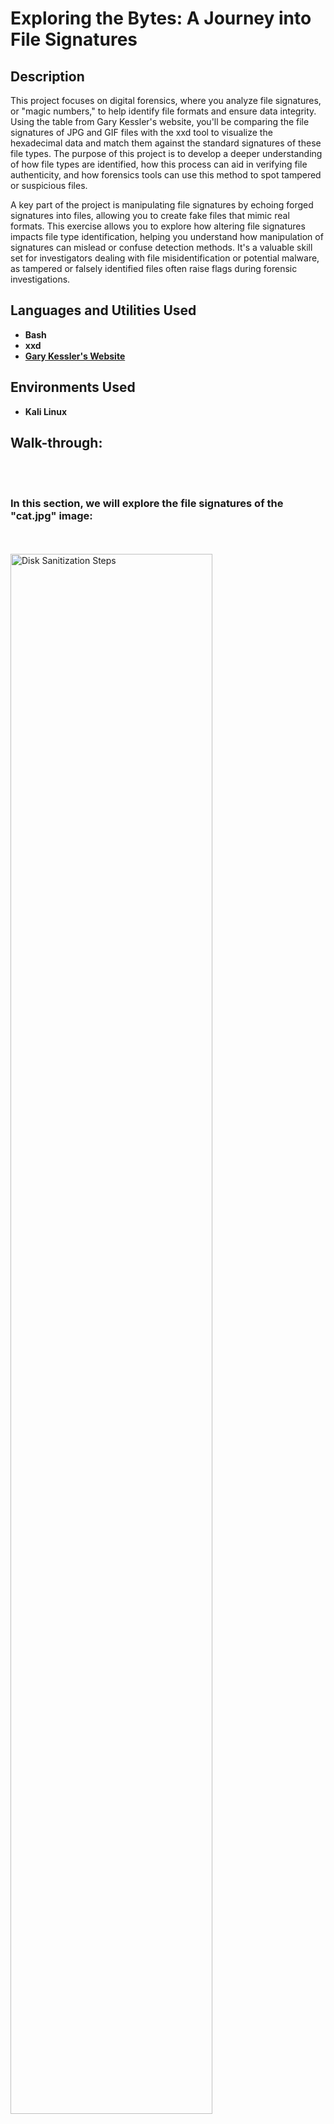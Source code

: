 <h1>Exploring the Bytes: A Journey into File Signatures</h1>


<h2>Description</h2>
This project focuses on digital forensics, where you analyze file signatures, or "magic numbers," to help identify file formats and ensure data integrity. Using the table from Gary Kessler's website, you'll be comparing the file signatures of JPG and GIF files with the xxd tool to visualize the hexadecimal data and match them against the standard signatures of these file types. The purpose of this project is to develop a deeper understanding of how file types are identified, how this process can aid in verifying file authenticity, and how forensics tools can use this method to spot tampered or suspicious files.

A key part of the project is manipulating file signatures by echoing forged signatures into files, allowing you to create fake files that mimic real formats. This exercise allows you to explore how altering file signatures impacts file type identification, helping you understand how manipulation of signatures can mislead or confuse detection methods. It's a valuable skill set for investigators dealing with file misidentification or potential malware, as tampered or falsely identified files often raise flags during forensic investigations.
<br />


<h2>Languages and Utilities Used</h2>

- <b>Bash</b> 
- <b>xxd</b>
- <b>[Gary Kessler's Website](https://www.garykessler.net/library/file_sigs.html)</b>

<h2>Environments Used </h2>

- <b>Kali Linux</b>

<h2>Walk-through:</h2>
<br>
<br>
<p align="left">
<h3> In this section, we will explore the file signatures of the "cat.jpg" image:</h3>
<br>
<br>
  <img src="https://i.imgur.com/AjYToXE.jpeg" height="80%" width="80%" alt="Disk Sanitization Steps"/>
<br />
<br />

<b> The following screenshot comes from Gary Kessler's Website, showcasing the header (FF D8) and trailer (FF D9) of a JPG file.<b/> 
<br>
<br>
  <img src="https://i.imgur.com/GwUqRs3.png" height="80%" width="80%" alt="Disk Sanitization Steps"/>
<br />
<br />

<b> On a Linux system, we can verify the file type of "cat.jpg" by using the file command.<b/> 
<br>
<br>
  <img src="https://i.imgur.com/xAVIR0v.png" height="80%" width="80%" alt="Disk Sanitization Steps"/>
<br />
<br />

<b> Running the xxd cat.jpg | head command will display the first 10 lines of the file's hexadecimal dump. By comparing the first two bytes, we can confirm that the signatures align with the header in the magic numbers table.<b/> 
<br>
<br>  
  <img src="https://i.imgur.com/5cRCwVV.png" height="80%" width="80%" alt="Disk Sanitization Steps"/>
<br />
<br />

<b> Running the xxd cat.jpg | tail -n 5 command displays the last 5 lines of the file's hexadecimal dump. By comparing the last two bytes, we can verify that the signatures match the trailer in the magic numbers table.<b/> 
<br>
<br>
  <img src="https://i.imgur.com/LnJ5tEO.png" height="80%" width="80%" alt="Disk Sanitization Steps"/>
<br />
<br />


<h3> In this section we are going to be exploring the file signatures of the "simpsons.gif" GIF:</h3>
<br>
<br>
  <img src="https://i.imgur.com/DwjbC6Q.gif" height="80%" width="80%" alt="Disk Sanitization Steps"/>
<br />
<br />

<b> The following screenshot comes from Gary Kessler's Website, showcasing the header (47 49 46 38 37 61) and trailer (00 3B) of a GIF file.<b/> 
<br>
<br>
  <img src="https://i.imgur.com/CXMKh6z.png" height="80%" width="80%" alt="Disk Sanitization Steps"/>
<br />
<br />

<b> On a Linux system, we can verify the file type of "simpsons.gif" by using the file command.<b/> 
<br>
<br>
  <img src="https://i.imgur.com/FH0w8fm.png" height="80%" width="80%" alt="Disk Sanitization Steps"/>
<br />
<br />

<b> Running the xxd simpsons.gif | head command will display the first 10 lines of the file's hexadecimal dump. By comparing the first six bytes, we can confirm that the signatures align with the header in the magic numbers table.<b/> 
<br>
<br>
  <img src="https://i.imgur.com/51yVWbB.png" height="80%" width="80%" alt="Disk Sanitization Steps"/>
<br />
<br />

<b> Running the xxd simpsons.gif | tail -n 5 command displays the last 5 lines of the file's hexadecimal dump. By comparing the last two bytes, we can verify that the signatures match the trailer in the magic numbers table.<b/> 
<br>
<br>
  <img src="https://i.imgur.com/f8iuMb0.png" height="80%" width="80%" alt="Disk Sanitization Steps"/>
<br />
<br />

<h3>In this section, we will manipulate files by forging the signatures of a JPG file:</h3>

<b> Here, we define a few variables: jpegsignature contains the header and trailer for a JPG file, matching the entries in the magic numbers table. We also create a files variable, which is an array consisting of three files: "gdltsvacay.jpg," "gdltsvacay_2.jpg," and "gdltsvacay_3.jpg." Then, using a simple for loop, we echo the jpegsignature into each file in the array.<b/> 
<br>
<br>
  <img src="https://i.imgur.com/0EFlY8L.png" height="80%" width="80%" alt="Disk Sanitization Steps"/>
<br />
<br />

<b> In this step, we use the command head -c  /dev/urandom/ >> ${file[]} to append random bytes of data from the /dev/urandom pseudo-random number generator to the file specified in the ${file[]} variable. This simulates adding arbitrary data to the file, which can alter its contents without impacting its forged signature. Afterward, we list the contents of the directory to verify the change, where we can see that the file sizes have increased by the number of bytes we appended. This demonstrates how data manipulation impacts file sizes while retaining control over file signatures.<b/> 
<br>
<br>
  <img src="https://i.imgur.com/sCyZF2U.png" height="80%" width="80%" alt="Disk Sanitization Steps"/>
<br />
<br />

<b> In this step, we use the file command to confirm that our forged files are now recognized as JPG files. This verification demonstrates how modifying the file headers to match the correct signature can alter the way the file is identified by the system.<b/> 
<br>
<br>
  <img src="https://i.imgur.com/GMJZ8y7.png" height="80%" width="80%" alt="Disk Sanitization Steps"/>
<br />
<br />

</p>
